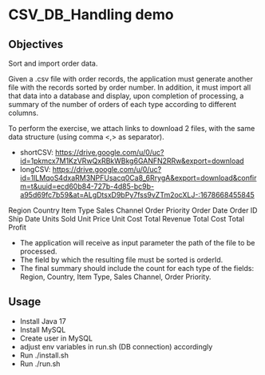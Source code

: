 # CSV_DB_Handling demo

## Objectives
Sort and import order data.

Given a .csv file with order records, the application must generate another file with the records sorted by order number. In addition, it must import all that data into a database and display, upon completion of processing, a summary of the number of orders of each type according to different columns.

To perform the exercise, we attach links to download 2 files, with the same data structure (using comma <,> as separator).
- shortCSV: https://drive.google.com/u/0/uc?id=1pkmcx7M1KzVRwQxRBkWBkg6GANFN2RRw&export=download
- longCSV: https://drive.google.com/u/0/uc?id=1lLMqoS4dxaRM3NPFUsacq0Ca8_6RrygA&export=download&confirm=t&uuid=ecd60b84-727b-4d85-bc9b-a95d69fc7b59&at=ALgDtsxD9bPy7fss9vZTm2ocXLJ-:1678668455845

Region
Country
Item Type
Sales Channel
Order Priority
Order Date
Order ID
Ship Date
Units Sold
Unit Price
Unit Cost
Total Revenue
Total Cost
Total Profit

- The application will receive as input parameter the path of the file to be processed.
- The field by which the resulting file must be sorted is orderId.
- The final summary should include the count for each type of the fields: Region, Country, Item Type, Sales Channel, Order Priority.

## Usage
- Install Java 17
- Install MySQL
- Create user in MySQL
- adjust env variables in run.sh (DB connection) accordingly
- Run ./install.sh
- Run ./run.sh
